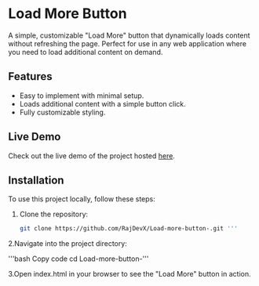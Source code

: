 # Load More Button

A simple, customizable "Load More" button that dynamically loads content without refreshing the page. Perfect for use in any web application where you need to load additional content on demand.

## Features
- Easy to implement with minimal setup.
- Loads additional content with a simple button click.
- Fully customizable styling.

## Live Demo
Check out the live demo of the project hosted [here](https://rajdevx.github.io/Load-more-button-/).

## Installation

To use this project locally, follow these steps:

1. Clone the repository:

   ```bash
   git clone https://github.com/RajDevX/Load-more-button-.git '''
2.Navigate into the project directory:

'''bash
Copy code
cd Load-more-button-'''

3.Open index.html in your browser to see the "Load More" button in action.

